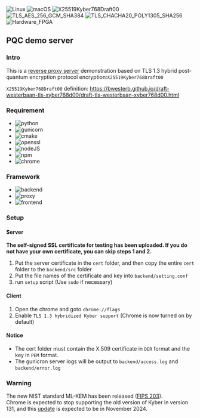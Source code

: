 ![Linux](https://img.shields.io/badge/platform-Linux-green.svg)
![macOS](https://img.shields.io/badge/platform-macOS-green.svg)
![X25519Kyber768Draft00](https://img.shields.io/badge/TLS-X25519Kyber768Draft00-88292f)
![TLS_AES_256_GCM_SHA384](https://img.shields.io/badge/Cipher-AES__256__GCM__SHA384-88292f)
![TLS_CHACHA20_POLY1305_SHA256](https://img.shields.io/badge/Cipher-CHACHA20__POLY1305__SHA256-88292f)
![Hardware_FPGA](https://img.shields.io/badge/Hardware-FPGA-05299E)

## PQC demo server

### Intro

This is a [reverse proxy server](https://www.pqc-demo.xyz) demonstration based on TLS 1.3 hybrid post-quantum encryption protocol encryption:`X25519Kyber768Draft00`

`X25519Kyber768Draft00` definition: https://bwesterb.github.io/draft-westerbaan-tls-xyber768d00/draft-tls-westerbaan-xyber768d00.html

### Requirement

* ![python](https://img.shields.io/badge/python-3.10.12-blue)
* ![gunicorn](https://img.shields.io/badge/gunicorn-21.2.0-blue)
* ![cmake](https://img.shields.io/badge/cmake-3.12-blue)
* ![openssl](https://img.shields.io/badge/openssl-3.0.2-blue)
* ![nodeJS](https://img.shields.io/badge/nodeJS-22.7.0-blue)
* ![npm](https://img.shields.io/badge/npm-10.2.4-blue)
* ![chrome](https://img.shields.io/badge/chrome-%3E116-blue)

### Framework

* ![backend](https://img.shields.io/badge/backend-flask-689689)
* ![proxy](https://img.shields.io/badge/proxy-C-689689)
* ![frontend](https://img.shields.io/badge/frontend-reactJS-689689)

### Setup

#### Server
**The self-signed SSL certificate for testing has been uploaded. If you do not have your own certificate, you can skip steps 1 and 2.**
1. Put the server certificate in the `cert` folder, and then copy the entire `cert` folder to the `backend/src` folder
2. Put the file names of the certificate and key into `backend/setting.conf`
3. run `setup` script (Use `sudo` if necessary)

#### Client
1. Open the chrome and goto `chrome://flags`
2. Enable `TLS 1.3 hybridized Kyber support` (Chrome is now turned on by default)

#### Notice
* The cert folder must contain the X.509 certificate in `DER` format and the key in `PEM` format.
* The gunicron server logs will be output to `backend/access.log` and `backend/error.log`

### Warning
The new NIST standard ML-KEM has been released ([FIPS 203](https://doi.org/10.6028/NIST.FIPS.203)).<br>
Chrome is expected to stop supporting the old version of Kyber in version 131, and this [update](https://security.googleblog.com/2024/09/a-new-path-for-kyber-on-web.html) is expected to be in November 2024.